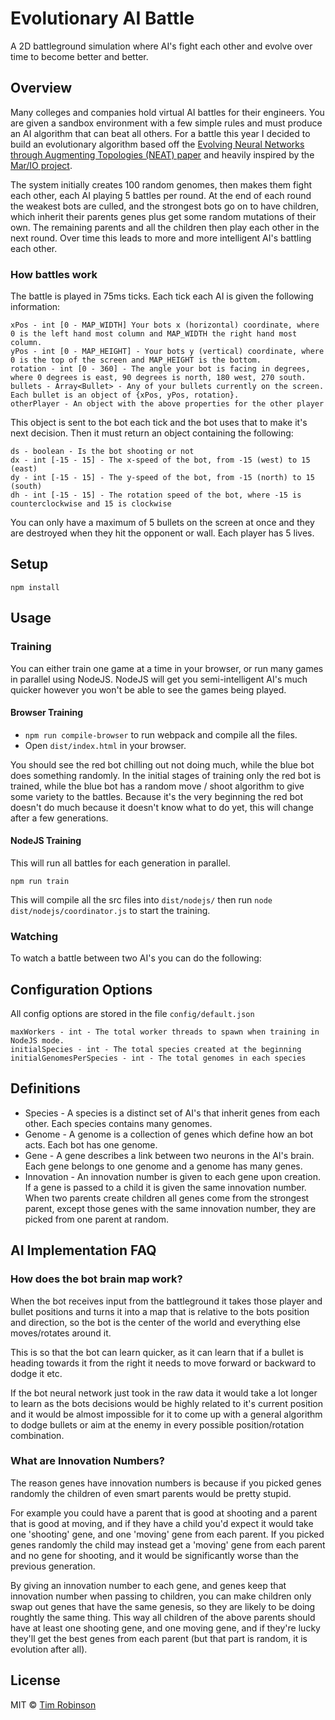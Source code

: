 # Evolutionary AI Battle

A 2D battleground simulation where AI's fight each other and evolve over time to become better and better. 

## Overview

Many colleges and companies hold virtual AI battles for their engineers. You are given a sandbox environment with a few 
simple rules and must produce an AI algorithm that can beat all others. For a battle this year I decided to build an evolutionary
algorithm based off the [Evolving Neural Networks through Augmenting Topologies (NEAT) paper](http://nn.cs.utexas.edu/downloads/papers/stanley.ec02.pdf)
and heavily inspired by the [Mar/IO project](https://www.youtube.com/watch?v=qv6UVOQ0F44).

The system initially creates 100 random genomes, then makes them fight each other, each AI playing 5 battles per round. At
the end of each round the weakest bots are culled, and the strongest bots go on to have children, which inherit their parents
genes plus get some random mutations of their own. The remaining parents and all the children then play each other in the next round. 
Over time this leads to more and more intelligent AI's battling each other. 

### How battles work

The battle is played in 75ms ticks. Each tick each AI is given the following information:

```
xPos - int [0 - MAP_WIDTH] Your bots x (horizontal) coordinate, where 0 is the left hand most column and MAP_WIDTH the right hand most column.
yPos - int [0 - MAP_HEIGHT] - Your bots y (vertical) coordinate, where 0 is the top of the screen and MAP_HEIGHT is the bottom.
rotation - int [0 - 360] - The angle your bot is facing in degrees, where 0 degrees is east, 90 degrees is north, 180 west, 270 south.
bullets - Array<Bullet> - Any of your bullets currently on the screen. Each bullet is an object of {xPos, yPos, rotation}.
otherPlayer - An object with the above properties for the other player
```

This object is sent to the bot each tick and the bot uses that to make it's next decision. Then it must return an object containing the following:

```
ds - boolean - Is the bot shooting or not
dx - int [-15 - 15] - The x-speed of the bot, from -15 (west) to 15 (east)
dy - int [-15 - 15] - The y-speed of the bot, from -15 (north) to 15 (south)
dh - int [-15 - 15] - The rotation speed of the bot, where -15 is counterclockwise and 15 is clockwise
```

You can only have a maximum of 5 bullets on the screen at once and they are destroyed when they hit the opponent or wall. Each player has 5 lives. 


## Setup

```
npm install
```

## Usage

### Training

You can either train one game at a time in your browser, or run many games in parallel using NodeJS. NodeJS will get you semi-intelligent AI's much quicker however you won't be able to see the games being played. 

#### Browser Training

- `npm run compile-browser` to run webpack and compile all the files. 
- Open `dist/index.html` in your browser. 

You should see the red bot chilling out not doing much, while the blue bot does something randomly. In the initial stages of training
only the red bot is trained, while the blue bot has a random move / shoot algorithm to give some variety to the battles. Because
it's the very beginning the red bot doesn't do much because it doesn't know what to do yet, this will change after a few generations. 

#### NodeJS Training

This will run all battles for each generation in parallel.  

```
npm run train
```

This will compile all the src files into `dist/nodejs/` then run `node dist/nodejs/coordinator.js` to start the training. 

### Watching

To watch a battle between two AI's you can do the following:

## Configuration Options

All config options are stored in the file `config/default.json`

```
maxWorkers - int - The total worker threads to spawn when training in NodeJS mode. 
initialSpecies - int - The total species created at the beginning
initialGenomesPerSpecies - int - The total genomes in each species
```

## Definitions

- Species - A species is a distinct set of AI's that inherit genes from each other. Each species contains many genomes. 
- Genome - A genome is a collection of genes which define how an bot acts. Each bot has one genome. 
- Gene - A gene describes a link between two neurons in the AI's brain. Each gene belongs to one genome and a genome has many genes. 
- Innovation - An innovation number is given to each gene upon creation. If a gene is passed to a child it is given the same innovation number. When two parents create children all genes come from the strongest parent, except those genes with the same innovation number, they are picked from one parent at random. 

## AI Implementation FAQ

### How does the bot brain map work?

When the bot receives input from the battleground it takes those player and bullet positions and turns
it into a map that is relative to the bots position and direction, so the bot is the center of the world
and everything else moves/rotates around it. 

This is so that the bot can learn quicker, as it can learn that if a bullet is heading towards it 
from the right it needs to move forward or backward to dodge it etc. 

If the bot neural network just took in the raw data it would take a lot longer to learn as the bots 
decisions would be highly related to it's current position and it would be almost impossible for it 
to come up with a general algorithm to dodge bullets or aim at the enemy in every possible position/rotation combination.  

### What are Innovation Numbers?

The reason genes have innovation numbers is because if you picked genes randomly the children of even
smart parents would be pretty stupid. 

For example you could have a parent that is good at shooting and a parent that is good at moving, and
if they have a child you'd expect it would take one 'shooting' gene, and one 'moving' gene from each 
parent. If you picked genes randomly the child may instead get a 'moving' gene from each parent and 
no gene for shooting, and it would be significantly worse than the previous generation.

By giving an innovation number to each gene, and genes keep that innovation number when passing to 
children, you can make children only swap out genes that have the same genesis, so they are likely 
to be doing roughtly the same thing. This way all children of the above parents should have at least 
one shooting gene, and one moving gene, and if they're lucky they'll get the best genes from each 
parent (but that part is random, it is evolution after all).


## License

MIT © [Tim Robinson](http://timjrobinson.com)






